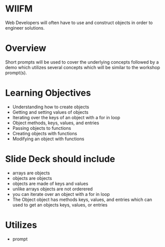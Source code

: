 # WIIFM

Web Developers will often have to use and construct objects in order to engineer solutions. 

# Overview

Short prompts will be used to cover the underlying concepts followed by a demo which utilizes several concepts which will be similar to the workshop prompt(s).

# Learning Objectives
- Understanding how to create objects
- Getting and setting values of objects
- Iterating over the keys of an object with a for in loop
- Object methods, keys, values, and entries
- Passing objects to functions
- Creating objects with functions
- Modifying an object with functions


# Slide Deck should include
- arrays are objects
- objects are objects
- objects are made of keys and values
- unlike arrays objects are not orderered
- you can iterate over an object with a for in loop
- The Object object has methods keys, values, and entries which can used to get an objects keys, values, or entries

# Utilizes

- prompt
